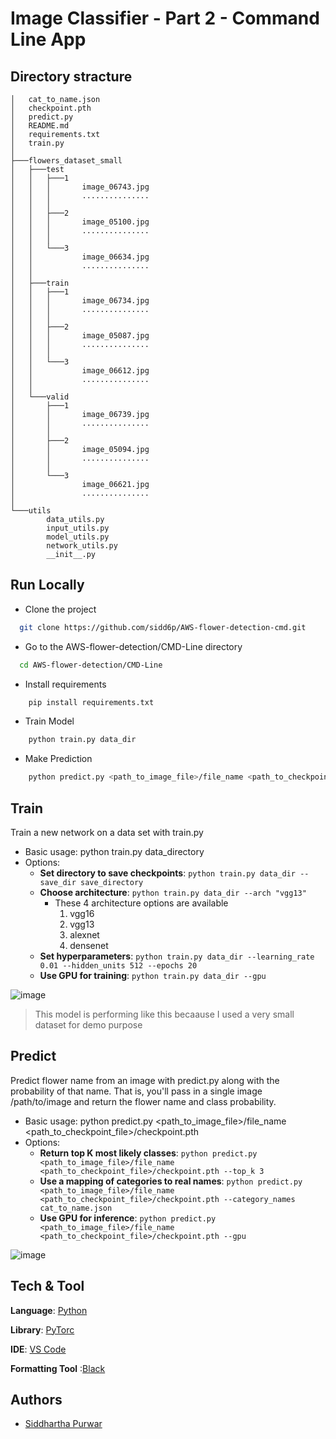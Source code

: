 
# Image Classifier - Part 2 - Command Line App

## Directory stracture

    │   cat_to_name.json
    │   checkpoint.pth
    │   predict.py
    │   README.md
    │   requirements.txt
    │   train.py
    │
    ├───flowers_dataset_small
    │   ├───test
    │   │   ├───1
    │   │   │       image_06743.jpg
    │   │   │       ...............
    │   │   │
    │   │   ├───2
    │   │   │       image_05100.jpg
    │   │   │       ...............
    │   │   │
    │   │   └───3
    │   │           image_06634.jpg
    │   │           ...............
    │   │
    │   ├───train
    │   │   ├───1
    │   │   │       image_06734.jpg
    │   │   │       ...............
    │   │   │
    │   │   ├───2
    │   │   │       image_05087.jpg
    │   │   │       ...............
    │   │   │
    │   │   └───3
    │   │           image_06612.jpg
    │   │           ...............
    │   │
    │   └───valid
    │       ├───1
    │       │       image_06739.jpg
    │       │       ...............
    │       │
    │       ├───2
    │       │       image_05094.jpg
    │       │       ...............
    │       │
    │       └───3
    │               image_06621.jpg
    │               ...............
    │
    └───utils
            data_utils.py
            input_utils.py
            model_utils.py
            network_utils.py
            __init__.py
## Run Locally


- Clone the project

```bash
  git clone https://github.com/sidd6p/AWS-flower-detection-cmd.git
```

- Go to the AWS-flower-detection/CMD-Line directory
```bash
  cd AWS-flower-detection/CMD-Line 

```
- Install requirements
```bash 
    pip install requirements.txt
```
- Train Model
```bash 
    python train.py data_dir 
```
- Make Prediction
```bash 
    python predict.py <path_to_image_file>/file_name <path_to_checkpoint_file>/checkpoint.pth
```

## Train
Train a new network on a data set with train.py

- Basic usage: python train.py data_directory
- Options: 
  - __Set directory to save checkpoints__: ``` python train.py data_dir --save_dir save_directory ```
  - __Choose architecture__: ```python train.py data_dir --arch "vgg13" ```
    - These 4 architecture options are available
      1. vgg16
      2. vgg13
      3. alexnet
      4. densenet
  - __Set hyperparameters__: ```python train.py data_dir --learning_rate 0.01 --hidden_units 512 --epochs 20 ```
  - __Use GPU for training__: ```python train.py data_dir --gpu ```
  
 ![image](https://user-images.githubusercontent.com/91800813/233997211-20a8e62b-a4e2-420c-bfd8-7d4b0a55a1d7.png)
 > This model is performing like this becaause I used a very small dataset for demo purpose
 
## Predict
Predict flower name from an image with predict.py along with the probability of that name. That is, you'll pass in a single image /path/to/image and return the flower name and class probability.

- Basic usage: python predict.py <path_to_image_file>/file_name <path_to_checkpoint_file>/checkpoint.pth
- Options: 
  - __Return top  K most likely classes__: ```python predict.py <path_to_image_file>/file_name <path_to_checkpoint_file>/checkpoint.pth --top_k 3 ```
  - __Use a mapping of categories to real names__: ```python predict.py <path_to_image_file>/file_name <path_to_checkpoint_file>/checkpoint.pth --category_names cat_to_name.json ```
  - __Use GPU for inference__: ```python predict.py <path_to_image_file>/file_name <path_to_checkpoint_file>/checkpoint.pth --gpu ```


![image](https://user-images.githubusercontent.com/91800813/233997428-5e5e833d-cdb9-4e7d-96c2-11dd76f86801.png)

## Tech & Tool

__Language__: [Python](https://www.python.org/)

__Library__: [PyTorc](https://en.wikipedia.org/wiki/PyTorch)

__IDE__: [VS Code](https://code.visualstudio.com/)

__Formatting Tool__ :[Black](https://github.com/psf/black)
## Authors

- [Siddhartha Purwar](https://www.linkedin.com/in/siddp6/)

